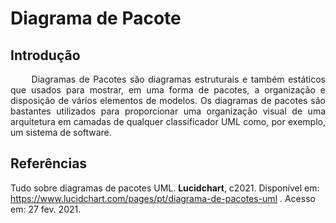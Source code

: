 # Diagrama de Pacote

## Introdução

<p style="text-align: justify;"> &emsp;&emsp;
Diagramas de Pacotes são diagramas estruturais e também estáticos que usados para mostrar, em uma forma de pacotes, a organização e disposição de vários elementos de modelos. Os diagramas de pacotes são bastantes utilizados para proporcionar uma organização visual de uma arquitetura em camadas de qualquer classificador UML como, por exemplo, um sistema de software.
</p>

## Referências

Tudo sobre diagramas de pacotes UML. **Lucidchart**, c2021. Disponível em: https://www.lucidchart.com/pages/pt/diagrama-de-pacotes-uml . Acesso em: 27 fev. 2021.